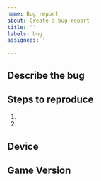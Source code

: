 ```yaml
---
name: Bug report
about: Create a bug report
title: ''
labels: bug
assignees: ''

---
```


## Describe the bug


## Steps to reproduce
1. 
2. 

## Device


## Game Version
